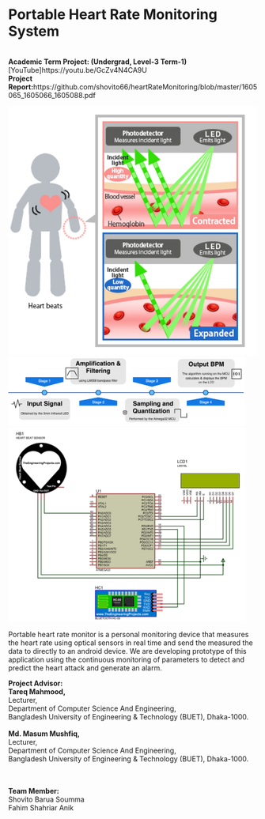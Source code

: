 <h1>Portable Heart Rate Monitoring System</h1> <br>
<b>Academic Term Project: (Undergrad, Level-3 Term-1)</b><br>
[YouTube]https://youtu.be/GcZv4N4CA9U <br>
<b>Project Report:</b>https://github.com/shovito66/heartRateMonitoring/blob/master/1605065_1605066_1605088.pdf
<p> 
 <img src="https://github.com/shovito66/heartRateMonitoring/blob/master/sensing.jpg" width="600" title="Reflection of IR LED light from the blood vessels "> <br> 
  <img src="https://github.com/shovito66/heartRateMonitoring/blob/master/block_summary.png" width="480" title="Proposed Solution">
  <img src="https://github.com/shovito66/heartRateMonitoring/blob/master/circuit.jpg" width="480" title="Implementation of overall system">
  
Portable heart rate monitor is a personal monitoring device that measures the heart rate using optical sensors in real time and send the measured the data to directly to an android device. We are developing prototype of this application using the continuous monitoring of parameters to detect and predict the heart attack and generate an alarm.


<b>Project Advisor: </b><br>
<b>Tareq Mahmood,</b><br>
Lecturer, <br>
Department of Computer Science And Engineering,<br>
Bangladesh University of Engineering & Technology (BUET), Dhaka-1000.<br>
<br>
<b>Md. Masum Mushfiq,</b><br>
Lecturer, <br>
Department of Computer Science And Engineering,<br>
Bangladesh University of Engineering & Technology (BUET), Dhaka-1000.<br>

<br><br>
<b>Team Member:</b><br>
Shovito Barua Soumma<br>
Fahim Shahriar Anik<br>
